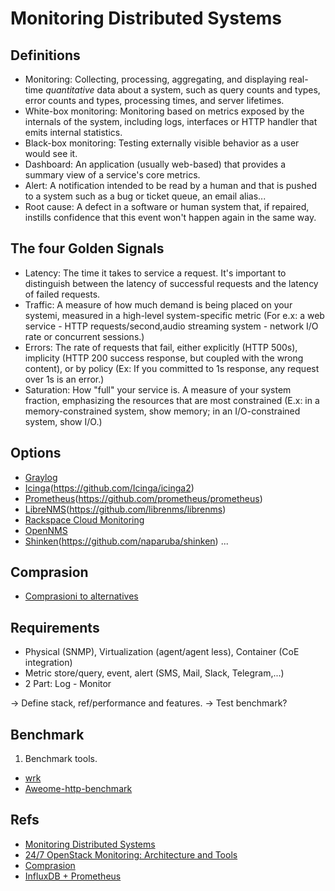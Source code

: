 # Monitoring Distributed Systems

## Definitions

- Monitoring: Collecting, processing, aggregating, and displaying real-time
  _quantitative_ data about a system, such as query counts and types, error
  counts and types, processing times, and server lifetimes.
- White-box monitoring: Monitoring based on metrics exposed by the internals
  of the system, including logs, interfaces or HTTP handler that emits
  internal statistics.
- Black-box monitoring: Testing externally visible behavior as a user would
  see it.
- Dashboard: An application (usually web-based) that provides a summary view
  of a service's core metrics.
- Alert: A notification intended to be read by a human and that is pushed to a
  system such as a bug or ticket queue, an email alias...
- Root cause: A defect in a software or human system that, if repaired,
  instills confidence that this event won't happen again in the same way.

## The four Golden Signals

- Latency: The time it takes to service a request. It's important to
  distinguish between the latency of successful requests and the latency of
  failed requests.
- Traffic: A measure of how much demand is being placed on your systemi,
  measured in a high-level system-specific metric (For e.x: a web service -
  HTTP requests/second,audio streaming system - network I/O rate or concurrent
  sessions.)
- Errors: The rate of requests that fail, either explicitly (HTTP 500s),
  implicity (HTTP 200 success response, but coupled with the wrong content),
  or by policy (Ex: If you committed to 1s response, any request over 1s is an
  error.)
- Saturation: How "full" your service is. A measure of your system fraction,
  emphasizing the resources that are most constrained (E.x: in a
  memory-constrained system, show memory; in an I/O-constrained system, show
  I/O.)

## Options

- [Graylog](https://www.graylog.org/)
- [Icinga](https://www.icinga.com/)(<https://github.com/Icinga/icinga2>)
- [Prometheus](https://prometheus.io/)(<https://github.com/prometheus/prometheus>)
- [LibreNMS](http://www.librenms.org/)(<https://github.com/librenms/librenms>)
- [Rackspace Cloud Monitoring](https://github.com/rcbops/rpc-maas)
- [OpenNMS](https://www.opennms.org/en)
- [Shinken](http://www.shinken-monitoring.org)(<https://github.com/naparuba/shinken>)
  ...

## Comprasion

- [Comprasioni to alternatives](https://prometheus.io/docs/introduction/comparison/)

## Requirements

- Physical (SNMP), Virtualization (agent/agent less), Container (CoE
  integration)
- Metric store/query, event, alert (SMS, Mail, Slack, Telegram,...)
- 2 Part: Log - Monitor

-> Define stack, ref/performance and features.
-> Test benchmark?

## Benchmark

1. Benchmark tools.

- [wrk](https://github.com/wg/wrk)
- [Aweome-http-benchmark](https://github.com/denji/awesome-http-benchmark)

## Refs

- [Monitoring Distributed Systems](https://landing.google.com/sre/book/chapters/monitoring-distributed-systems.html)
- [24/7 OpenStack Monitoring: Architecture and Tools](https://platform9.com/blog/24-7-openstack-monitoring-architecture-tools/)
- [Comprasion](https://www.loomsystems.com/blog/single-post/2017/06/07/prometheus-vs-grafana-vs-graphite-a-feature-comparison)
- [InfluxDB + Prometheus](https://www.percona.com/live/e17/sessions/using-prometheus-with-influxdb-for-metrics-storage)
